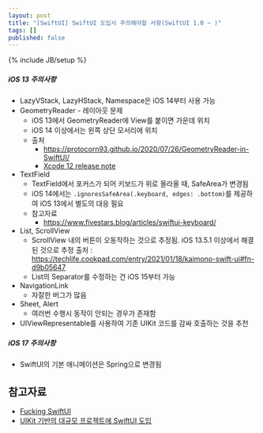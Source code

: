 ```yaml
---
layout: post
title: "[SwiftUI] SwiftUI 도입시 주의해야할 사항(SwiftUI 1.0 ~ )"
tags: []
published: false
---
```

{% include JB/setup %}

##### iOS 13 주의사항

* LazyVStack, LazyHStack, Namespace은 iOS 14부터 사용 가능
* GeometryReader - 레이아웃 문제
  * iOS 13에서 GeometryReader에 View를 붙이면 가운데 위치
  * iOS 14 이상에서는 왼쪽 상단 모서리에 위치
  * 출처
    * https://protocorn93.github.io/2020/07/26/GeometryReader-in-SwiftUI/
    * [Xcode 12 release note](https://developer.apple.com/documentation/xcode-release-notes/xcode-12-release-notes)
* TextField
  * TextField에서 포커스가 되어 키보드가 위로 올라올 때, SafeArea가 변경됨
  * iOS 14에서는 `.ignoresSafeArea(.keyboard, edges: .bottom)`를 제공하여 iOS 13에서 별도의 대응 필요
  * 참고자료
    * https://www.fivestars.blog/articles/swiftui-keyboard/
* List, ScrollView
  * ScrollView 내의 버튼이 오동작하는 것으로 추정됨. iOS 13.5.1 이상에서 해결된 것으로 추정
    출처 : https://techlife.cookpad.com/entry/2021/01/18/kaimono-swift-ui#fn-d9b05647
  * List의 Separator를 수정하는 건 iOS 15부터 가능
* NavigationLink
  * 자잘한 버그가 많음
* Sheet, Alert
  * 여러번 수행시 동작이 안되는 경우가 존재함
* UIViewRepresentable를 사용하여 기존 UIKit 코드를 감싸 호출하는 것을 추천

##### iOS 17 주의사항

* SwiftUI의 기본 애니메이션은 Spring으로 변경됨

## 참고자료
* [Fucking SwiftUI](https://fuckingswiftui.com/)
* [UIKit 기반의 대규모 프로젝트에 SwiftUI 도입](https://speakerdeck.com/kuritatu18/uikit-besunoda-gui-mo-napuroziekutoheno-swiftui-dao-ru)